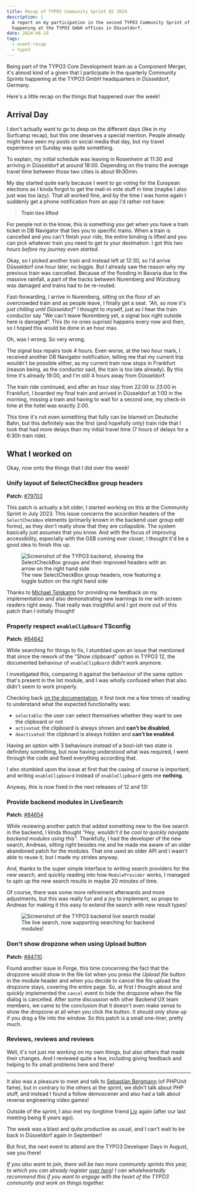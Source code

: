```yaml
---
title: Recap of TYPO3 Community Sprint Q2 2024
description: |
  A report on my participation in the second TYPO3 Community Sprint of 2024,
  happening at the TYPO3 GmbH offices in Düsseldorf.
date: 2024-06-18
tags:
  - event-recap
  - typo3
---
```


Being part of the TYPO3 Core Development team as a Component Merger, it's almost kind of a given that I participate in the quarterly Community Sprints happening at the TYPO3 GmbH headquarters in Düsseldorf, Germany.

Here's a little recap on the things that happened over the week!

## Arrival Day

I don't actually want to go to deep on the different days (like in my Surfcamp recap), but this one deserves a special mention. People already might have seen my posts on social media that day, but my travel experience on Sunday was quite something.

To explain, my initial schedule was leaving in Rosenheim at 11:30 and arriving in Düsseldorf at around 18:00. Depending on the trains the average travel time between those two cities is about 6h30min.

My day started quite early because I went to go voting for the European elections as I kinda forgot to get the mail-in vote stuff in time (maybe I also just was too lazy). That all worked fine, and by the time I was home again I suddenly get a phone notification from an app I'd rather not have:

> **Train ties lifted**

For people not in the know, this is something you get when you have a train ticket in DB Navigator that ties you to specific trains. When a train is cancelled and you can't finish your ride, the entire binding is lifted and you can pick whatever train you need to get to your destination. I got this _two hours before my journey even started_.

Okay, so I picked another train and instead left at 12:30, so I'd arrive Düsseldorf one hour later, no biggie. But I already saw the reason why my previous train was cancelled. Because of the flooding in Bavaria due to the massive rainfall, a part of the tracks between Nuremberg and Würzburg was damaged and trains had to be re-routed.

Fast-forwarding, I arrive in Nuremberg, sitting on the floor of an overcrowded train and as people leave, I finally get a seat. _"Ah, so now it's just chilling until Düsseldorf"_ I thought to myself, just as I hear the train conductor say "We can't leave Nuremberg yet, a signal box right outside here is damaged". This (to no ones suprise) happens every now and then, so I hoped this would be done in an hour max.

Oh, was I wrong. So very wrong.

The signal box repairs took 4 hours. Even worse, at the two hour mark, I received another DB Navigator notification, telling me that my current trip wouldn't be possible either, as my current train now stops in Frankfurt (reason being, as the conductor said, the train is too late already). By this time it's already 19:00, and I'm still 4 hours away from Düsseldorf.

The train ride continued, and after an hour stay from 22:00 to 23:00 in Frankfurt, I boarded my final train and arrived in Düsseldorf at 1:00 in the morning, missing a tram and having to wait for a second one, my check-in time at the hotel was exactly 2:00.

This time it's not even something that fully can be blamed on Deutsche Bahn, but this definitely was the first (and hopefully only) train ride that I took that had more delays than my initial travel time (7 hours of delays for a 6:30h train ride).

## What I worked on

Okay, now onto the things that I did over the week!

### Unify layout of SelectCheckBox group headers

**Patch:** [#79703](https://review.typo3.org/c/Packages/TYPO3.CMS/+/79703?usp=search)

This patch is actually a bit older, I started working on this at the Community Sprint in July 2023. This issue concerns the accordion headers of the `SelectCheckBox` elements (primarily known in the backend user group edit forms), as they don't really show that they are collapsible. The system basically just assumes that you know. And with the focus of improving accessibility, especially with the GSB coming ever closer, I thought it'd be a good idea to finish this up.

<figure class="m-0">
  <img class="rounded-md" src="/assets/img/blog/cs-q2-recap/selectcheckbox.png" alt="Screenshot of the TYPO3 backend, showing the SelectCheckBox groups and their improved headers with an arrow on the right hand side"/>
  <figcaption class="italic text-center font-normal">The new SelectCheckBox group headers, now featuring a toggle button on the right hand side</figcaption>
</figure>

Thanks to [Michael Telgkamp](https://github.com/mtelgkamp) for providing me feedback on my implementation and also demonstrating new learnings to me with screen readers right away. That really was insightful and I got more out of this patch than I initially thought!

### Properly respect `enableClipBoard` TSconfig

**Patch:** [#84642](https://review.typo3.org/c/Packages/TYPO3.CMS/+/84642)

While searching for things to fix, I stumbled upon an issue that mentioned that since the rework of the "Show clipboard" option in TYPO3 12, the documented behaviour of `enableClipBoard` didn't work anymore.

I investigated this, comparing it against the behaviour of the same option that's present in the list module, and I was wholly confused when that also didn't seem to work properly.

Checking back [on the documentation](https://docs.typo3.org/m/typo3/reference-tsconfig/main/en-us/UserTsconfig/Options.html#file-list-enableclipboard), it first took me a few times of reading to understand what the expected functionality was:

* `selectable`: the user can select themselves whether they want to see the clipboard or not
* `activated`: the clipboard is always shown and **can't be disabled**.
* `deactivated`: the clipboard is always hidden and **can't be enabled**.

Having an option with 3 behaviours instead of a bool-ish two state is definitely something, but now having understood what was required, I went through the code and fixed everything according that.

I also stumbled upon the issue at first that the casing of course is important, and writing `enableClipboard` instead of `enableClipBoard` gets me **nothing**.

Anyway, this is now fixed in the next releases of 12 and 13!

### Provide backend modules in LiveSearch

**Patch:** [#84654](https://review.typo3.org/c/Packages/TYPO3.CMS/+/84654)

While reviewing another patch that added something new to the live search in the backend, I kinda thought _"Hey, wouldn't it be cool to quickly navigate backend modules using this"_. Thankfully, I had the developer of the new search, Andreas, sitting right besides me and he made me aware of an older abandoned patch for the modules. That one used an older API and I wasn't able to reuse it, but I made my strides anyway.

And, thanks to the super simple interface to writing search providers for the new search, and quickly reading into how `ModuleProvider` works, I managed to spin up the new search results in maybe 20 minutes of time.

Of course, there was some more refinement afterwards and more adjustments, but this was really fun and a joy to implement, so props to Andreas for making it this easy to extend the search with new result types!

<figure class="m-0">
  <img class="rounded-md" src="/assets/img/blog/cs-q2-recap/livesearch.png" alt="Screenshot of the TYPO3 backend live search modal"/>
  <figcaption class="italic text-center font-normal">The live search, now supporting searching for backend modules!</figcaption>
</figure>

### Don't show dropzone when using Upload button

**Patch:** [#84710](https://review.typo3.org/c/Packages/TYPO3.CMS/+/84710)

Found another issue in Forge, this time concerning the fact that the dropzone would show in the file list when you press the _Upload file_ button in the module header and when you decide to cancel the file upload the dropzone stays, covering the entire page. So, at first I thought about and quickly implemented the `cancel` event to hide the dropzone when the file dialog is cancelled. After some discussion with other Backend UX team members, we came to the conclusion that it doesn't even make sense to show the dropzone at all when you click the button. It should only show up if you drag a file into the window. So this patch is a small one-liner, pretty much.

### Reviews, reviews and reviews

Well, it's not just me working on my own things, but also others that made their changes. And I reviewed quite a few, including giving feedback and helping to fix small problems here and there!

----

It also was a pleasure to meet and talk to [Sebastian Bergmann](https://sebastian-bergmann.de) (of PHPUnit fame), but in contrary to the others at the sprint, we didn't talk about PHP stuff, and instead I found a follow demoscener and also had a talk about reverse engineering video games!

Outside of the sprint, I also met my longtime friend [Liv](https://shadows.with.al) again (after our last meeting being 8 years ago).

The week was a blast and quite productive as usual, and I can't wait to be back in Düsseldorf again in September! 

But first, the next event to attend are the TYPO3 Developer Days in August, see you there!

_If you also want to join, there will be two more community sprints this year, to which you can already register [over here](https://pretix.eu/typo3)! I can wholeheartedly recommend this if you want to engage with the heart of the TYPO3 community and work on things together._